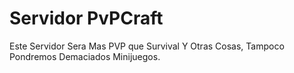 Servidor PvPCraft
====

Este Servidor Sera Mas PVP que Survival Y Otras Cosas, Tampoco Pondremos Demaciados Minijuegos.
